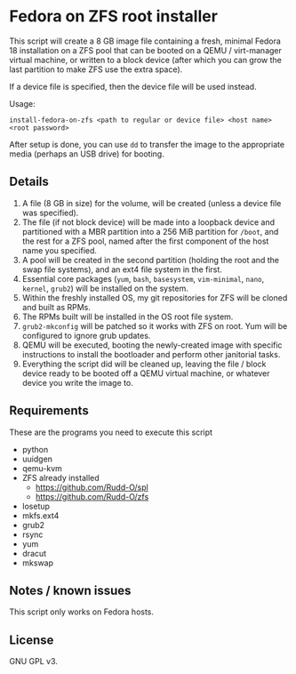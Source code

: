 Fedora on ZFS root installer
============================

This script will create a 8 GB image file containing a fresh, minimal Fedora 18 installation on a ZFS pool that can be booted on a QEMU / virt-manager virtual machine, or written to a block device (after which you can grow the last partition to make ZFS use the extra space).

If a device file is specified, then the device file will be used instead.

Usage:

    install-fedora-on-zfs <path to regular or device file> <host name> <root password>

After setup is done, you can use `dd` to transfer the image to the appropriate media (perhaps an USB drive) for booting.

Details
-------

1. A file (8 GB in size) for the volume, will be created (unless a device file was specified).
2. The file (if not block device) will be made into a loopback device and partitioned with a MBR partition into a 256 MiB partition for `/boot`, and the rest for a ZFS pool, named after the first component of the host name you specified.
3. A pool will be created in the second partition (holding the root and the swap file systems), and an ext4 file system in the first.
4. Essential core packages (`yum`, `bash`, `basesystem`, `vim-minimal`, `nano`, `kernel`, `grub2`) will be installed on the system.
5. Within the freshly installed OS, my git repositories for ZFS will be cloned and built as RPMs.
6. The RPMs built will be installed in the OS root file system.
7. `grub2-mkconfig` will be patched so it works with ZFS on root.  Yum will be configured to ignore grub updates.
8. QEMU will be executed, booting the newly-created image with specific instructions to install the bootloader and perform other janitorial tasks.
9. Everything the script did will be cleaned up, leaving the file / block device ready to be booted off a QEMU virtual machine, or whatever device you write the image to.

Requirements
------------

These are the programs you need to execute this script

* python
* uuidgen
* qemu-kvm
* ZFS already installed
  * https://github.com/Rudd-O/spl
  * https://github.com/Rudd-O/zfs
* losetup
* mkfs.ext4
* grub2
* rsync
* yum
* dracut
* mkswap

Notes / known issues
--------------------

This script only works on Fedora hosts.

License
-------

GNU GPL v3.